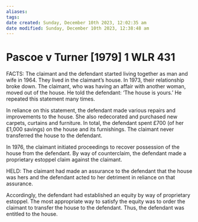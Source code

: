 ```yaml
---
aliases: 
tags: 
date created: Sunday, December 10th 2023, 12:02:35 am
date modified: Sunday, December 10th 2023, 12:38:48 am
---
```


# Pascoe v Turner [1979] 1 WLR 431

FACTS: The claimant and the defendant started living together as man and wife in 1964. They lived in the claimant’s house. In 1973, their relationship broke down. The claimant, who was having an affair with another woman, moved out of the house. He told the defendant: ‘The house is yours.’ He repeated this statement many times.

In reliance on this statement, the defendant made various repairs and improvements to the house. She also redecorated and purchased new carpets, curtains and furniture. In total, the defendant spent £700 (of her £1,000 savings) on the house and its furnishings. The claimant never transferred the house to the defendant.

In 1976, the claimant initiated proceedings to recover possession of the house from the defendant. By way of counterclaim, the defendant made a proprietary estoppel claim against the claimant.

HELD: The claimant had made an assurance to the defendant that the house was hers and the defendant acted to her detriment in reliance on that assurance.

Accordingly, the defendant had established an equity by way of proprietary estoppel. The most appropriate way to satisfy the equity was to order the claimant to transfer the house to the defendant. Thus, the defendant was entitled to the house.
